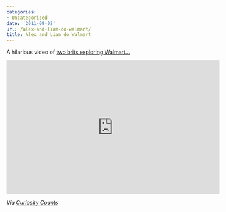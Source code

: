 ```yaml
---
categories:
- Uncategorized
date: '2011-09-02'
url: /alex-and-liam-do-walmart/
title: Alex and Liam do Walmart
---
```


A hilarious video of <a href="https://www.youtube.com/watch?v=Gzj1OF7d9m4">two brits exploring Walmart...</a>

<iframe class="alignc" width="560" height="349" src="https://www.youtube.com/embed/Gzj1OF7d9m4" frameborder="0" allowfullscreen></iframe>

<em>Via <a href="http://curiositycounts.com/post/8084593527/alex-and-liam-do-walmart-two-brits-do-a-critique">Curiosity Counts</a></em>